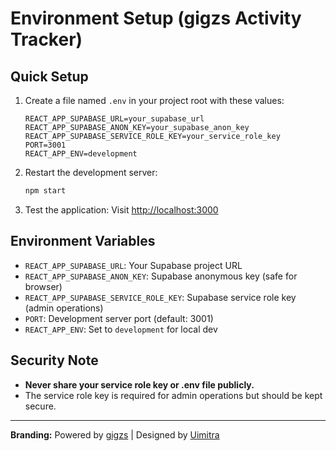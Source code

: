 # Environment Setup (gigzs Activity Tracker)

## Quick Setup

1. Create a file named `.env` in your project root with these values:
   ```env
   REACT_APP_SUPABASE_URL=your_supabase_url
   REACT_APP_SUPABASE_ANON_KEY=your_supabase_anon_key
   REACT_APP_SUPABASE_SERVICE_ROLE_KEY=your_service_role_key
   PORT=3001
   REACT_APP_ENV=development
   ```

2. Restart the development server:
   ```bash
   npm start
   ```

3. Test the application: Visit [http://localhost:3000](http://localhost:3000)

## Environment Variables
- `REACT_APP_SUPABASE_URL`: Your Supabase project URL
- `REACT_APP_SUPABASE_ANON_KEY`: Supabase anonymous key (safe for browser)
- `REACT_APP_SUPABASE_SERVICE_ROLE_KEY`: Supabase service role key (admin operations)
- `PORT`: Development server port (default: 3001)
- `REACT_APP_ENV`: Set to `development` for local dev

## Security Note
- **Never share your service role key or .env file publicly.**
- The service role key is required for admin operations but should be kept secure.

---
**Branding:** Powered by [gigzs](https://gigzs.com) | Designed by [Uimitra](https://uimitra.com) 
